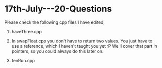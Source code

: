 # 17th-July---20-Questions

Please check the following cpp files I have edited,

1. haveThree.cpp

2. In swapFloat.cpp you don't have to return two values. You just have to use a reference, which I haven't taught you yet :P We'll cover that part in pointers, so you could always do this later on.

3. tenRun.cpp

